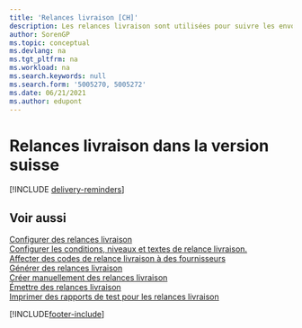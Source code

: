 ```yaml
---
title: 'Relances livraison [CH]'
description: Les relances livraison sont utilisées pour suivre les envois des fournisseurs en retard et pour rappeler aux fournisseurs les livraisons en retard dans la version suisse.
author: SorenGP
ms.topic: conceptual
ms.devlang: na
ms.tgt_pltfrm: na
ms.workload: na
ms.search.keywords: null
ms.search.form: '5005270, 5005272'
ms.date: 06/21/2021
ms.author: edupont
---
```

# <a name="delivery-reminders-in-the-swiss-version" />Relances livraison dans la version suisse

[!INCLUDE [delivery-reminders](../includes/ATCHDE/delivery-reminders.md)]

## <a name="see-also" />Voir aussi

 [Configurer des relances livraison](how-to-set-up-delivery-reminders.md)   
 [Configurer les conditions, niveaux et textes de relance livraison.](how-to-set-up-delivery-reminder-terms-levels-and-text.md)   
 [Affecter des codes de relance livraison à des fournisseurs](how-to-assign-delivery-reminder-codes-to-vendors.md)   
 [Générer des relances livraison](how-to-generate-delivery-reminders.md)   
 [Créer manuellement des relances livraison](how-to-create-delivery-reminders-manually.md)   
 [Émettre des relances livraison](how-to-issue-delivery-reminders.md)   
 [Imprimer des rapports de test pour les relances livraison](how-to-print-test-reports-for-delivery-reminders.md)


[!INCLUDE[footer-include](../../includes/footer-banner.md)]
